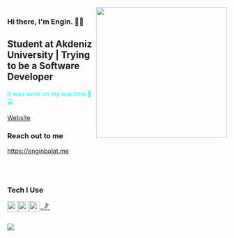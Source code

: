 <img src="https://media.giphy.com/media/qgQUggAC3Pfv687qPC/giphy.gif" align="right" width="300" height="300">


### Hi there, I'm Engin. :raising_hand_man:

## Student at Akdeniz University | Trying to be a Software Developer

<font color ="aqua"> It was work on my machine 💁💻</font>

<a href=""> Website</a>

### Reach out to me

https://enginbolat.me


<br />
<br />

### Tech I Use

<img align="left" src="https://raw.githubusercontent.com/jmnote/z-icons/master/svg/python.svg" width="25" height="25" >
<img align="left" src="https://raw.githubusercontent.com/jmnote/z-icons/master/svg/csharp.svg" width="25" height="25" >
<img align="left" src="https://raw.githubusercontent.com/jmnote/z-icons/master/svg/git.svg" width="25" height="25" >
<img align="left" src="https://raw.githubusercontent.com/devicons/devicon/master/icons/microsoftsqlserver/microsoftsqlserver-plain-wordmark.svg" width="25" height="25">


<br />
<br />
<br />

<img src="https://github-readme-stats.vercel.app/api?username=EnginBolat&theme=prussian">

[twitter]: https://www.twitter.com/Enginnblt
[linkedin]: https://www.linkedin.com/in/engin-bolat-8399271a6/
